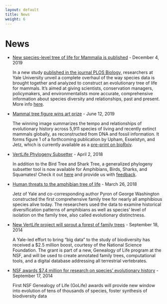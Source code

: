 ```yaml
---
layout: default
title: News
weight: 6
---
```


News
=================

- [New species-level tree of life for Mammalia is published](/data/mammals) - December 4, 2019
	
	In a new study [published in the journal PLOS Biology](https://doi.org/10.1371/journal.pbio.3000494), researchers at Yale University unveil a complete overhaul of the way species data is brought together and analyzed to construct an evolutionary tree of life for mammals. It’s aimed at giving scientists, conservation managers, policymakers, and environmentalists more accurate, comprehensive information about species diversity and relationships, past and present. More info [here](/data/mammals).

- [Mammal tree figure wins art prize](https://jetzlab.yale.edu/news/nathan-upham-announced-winner-art-research-competition) - June 12, 2019
	
	The winning image summarizes the tempo and relationships of evolutionary history across 5,911 species of living and recently extinct mammals globally, as reconstructed from DNA and fossil information. It forms figure 1 of a forthcoming publication by Upham, Esselstyn, and Jetz, which is currently available as a [pre-print on bioRxiv](https://www.biorxiv.org/content/10.1101/504803v2).
		
- [VertLife Phylogeny Subsetter](https://vertlife.org/phylosubsets/) - April 2, 2018
	
	In addition to the Bird Tree and Shark Tree, a generalized phylogeny subsetter tool is now available for Amphibians, Birds, Sharks, and Squamates! Check it out [here](https://vertlife.org/phylosubsets/) and provide us with [feedback](mailto:support@vertlife.org).

- [Human threats to the amphibian tree of life](https://news.yale.edu/2018/03/26/human-threats-amphibian-tree-life) - March 26, 2018
	
	Jetz of Yale and co-corresponding author Pyron of George Washington constructed the first comprehensive family tree for nearly all amphibious species alive today. The researchers used the data to examine historical diversification patterns of amphibians as well as species’ level of isolation on the family tree, also called evolutionary distinctness.

- [New VertLife project will sprout a forest of family trees](http://news.yale.edu/2014/09/18/new-vertlife-project-will-sprout-forest-family-trees) - September 18, 2014

  A Yale-led effort to bring “big data” to the study of biodiversity has received a $2.5 million boost, courtesy of the National Science Foundation. The grant is part of a new, Genealogy of Life program at the NSF, and will be used to create annotated family trees, computational tools, and a digital database addressing all terrestrial vertebrates.

- [NSF awards $7.4 million for research on species' evolutionary history](https://www.nsf.gov/news/news_summ.jsp?cntn_id=132716) - September 17, 2014

  First NSF Genealogy of Life (GoLife) awards will provide new window into evolution of tens of thousands of species, foster synthesis of biodiversity data
